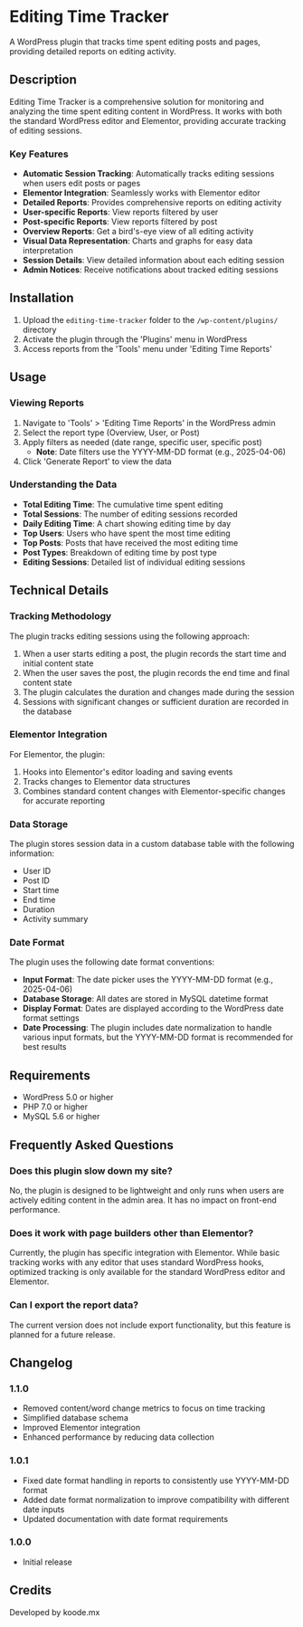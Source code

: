 # Editing Time Tracker

A WordPress plugin that tracks time spent editing posts and pages, providing detailed reports on editing activity.

## Description

Editing Time Tracker is a comprehensive solution for monitoring and analyzing the time spent editing content in WordPress. It works with both the standard WordPress editor and Elementor, providing accurate tracking of editing sessions.

### Key Features

- **Automatic Session Tracking**: Automatically tracks editing sessions when users edit posts or pages
- **Elementor Integration**: Seamlessly works with Elementor editor
- **Detailed Reports**: Provides comprehensive reports on editing activity
- **User-specific Reports**: View reports filtered by user
- **Post-specific Reports**: View reports filtered by post
- **Overview Reports**: Get a bird's-eye view of all editing activity
- **Visual Data Representation**: Charts and graphs for easy data interpretation
- **Session Details**: View detailed information about each editing session
- **Admin Notices**: Receive notifications about tracked editing sessions

## Installation

1. Upload the `editing-time-tracker` folder to the `/wp-content/plugins/` directory
2. Activate the plugin through the 'Plugins' menu in WordPress
3. Access reports from the 'Tools' menu under 'Editing Time Reports'

## Usage

### Viewing Reports

1. Navigate to 'Tools' > 'Editing Time Reports' in the WordPress admin
2. Select the report type (Overview, User, or Post)
3. Apply filters as needed (date range, specific user, specific post)
   - **Note**: Date filters use the YYYY-MM-DD format (e.g., 2025-04-06)
4. Click 'Generate Report' to view the data

### Understanding the Data

- **Total Editing Time**: The cumulative time spent editing
- **Total Sessions**: The number of editing sessions recorded
- **Daily Editing Time**: A chart showing editing time by day
- **Top Users**: Users who have spent the most time editing
- **Top Posts**: Posts that have received the most editing time
- **Post Types**: Breakdown of editing time by post type
- **Editing Sessions**: Detailed list of individual editing sessions

## Technical Details

### Tracking Methodology

The plugin tracks editing sessions using the following approach:

1. When a user starts editing a post, the plugin records the start time and initial content state
2. When the user saves the post, the plugin records the end time and final content state
3. The plugin calculates the duration and changes made during the session
4. Sessions with significant changes or sufficient duration are recorded in the database

### Elementor Integration

For Elementor, the plugin:

1. Hooks into Elementor's editor loading and saving events
2. Tracks changes to Elementor data structures
3. Combines standard content changes with Elementor-specific changes for accurate reporting

### Data Storage

The plugin stores session data in a custom database table with the following information:

- User ID
- Post ID
- Start time
- End time
- Duration
- Activity summary

### Date Format

The plugin uses the following date format conventions:

- **Input Format**: The date picker uses the YYYY-MM-DD format (e.g., 2025-04-06)
- **Database Storage**: All dates are stored in MySQL datetime format
- **Display Format**: Dates are displayed according to the WordPress date format settings
- **Date Processing**: The plugin includes date normalization to handle various input formats, but the YYYY-MM-DD format is recommended for best results

## Requirements

- WordPress 5.0 or higher
- PHP 7.0 or higher
- MySQL 5.6 or higher

## Frequently Asked Questions

### Does this plugin slow down my site?

No, the plugin is designed to be lightweight and only runs when users are actively editing content in the admin area. It has no impact on front-end performance.

### Does it work with page builders other than Elementor?

Currently, the plugin has specific integration with Elementor. While basic tracking works with any editor that uses standard WordPress hooks, optimized tracking is only available for the standard WordPress editor and Elementor.

### Can I export the report data?

The current version does not include export functionality, but this feature is planned for a future release.

## Changelog

### 1.1.0
- Removed content/word change metrics to focus on time tracking
- Simplified database schema
- Improved Elementor integration
- Enhanced performance by reducing data collection

### 1.0.1
- Fixed date format handling in reports to consistently use YYYY-MM-DD format
- Added date format normalization to improve compatibility with different date inputs
- Updated documentation with date format requirements

### 1.0.0
- Initial release

## Credits

Developed by koode.mx
